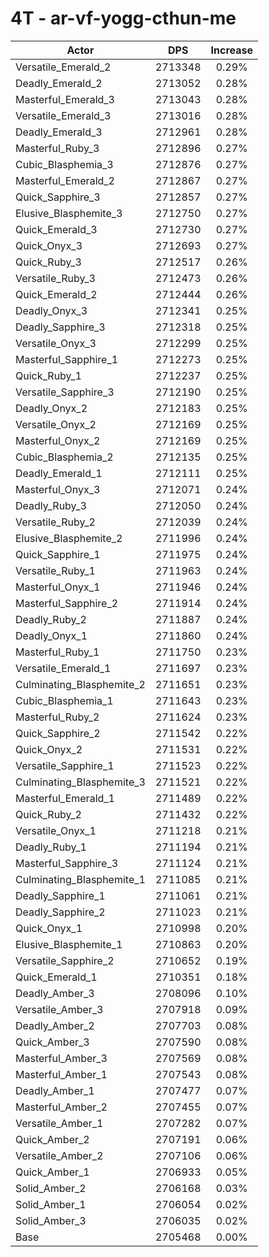 # 4T - ar-vf-yogg-cthun-me
| Actor | DPS | Increase |
|---|:---:|:---:|
|Versatile_Emerald_2|2713348|0.29%|
|Deadly_Emerald_2|2713052|0.28%|
|Masterful_Emerald_3|2713043|0.28%|
|Versatile_Emerald_3|2713016|0.28%|
|Deadly_Emerald_3|2712961|0.28%|
|Masterful_Ruby_3|2712896|0.27%|
|Cubic_Blasphemia_3|2712876|0.27%|
|Masterful_Emerald_2|2712867|0.27%|
|Quick_Sapphire_3|2712857|0.27%|
|Elusive_Blasphemite_3|2712750|0.27%|
|Quick_Emerald_3|2712730|0.27%|
|Quick_Onyx_3|2712693|0.27%|
|Quick_Ruby_3|2712517|0.26%|
|Versatile_Ruby_3|2712473|0.26%|
|Quick_Emerald_2|2712444|0.26%|
|Deadly_Onyx_3|2712341|0.25%|
|Deadly_Sapphire_3|2712318|0.25%|
|Versatile_Onyx_3|2712299|0.25%|
|Masterful_Sapphire_1|2712273|0.25%|
|Quick_Ruby_1|2712237|0.25%|
|Versatile_Sapphire_3|2712190|0.25%|
|Deadly_Onyx_2|2712183|0.25%|
|Versatile_Onyx_2|2712169|0.25%|
|Masterful_Onyx_2|2712169|0.25%|
|Cubic_Blasphemia_2|2712135|0.25%|
|Deadly_Emerald_1|2712111|0.25%|
|Masterful_Onyx_3|2712071|0.24%|
|Deadly_Ruby_3|2712050|0.24%|
|Versatile_Ruby_2|2712039|0.24%|
|Elusive_Blasphemite_2|2711996|0.24%|
|Quick_Sapphire_1|2711975|0.24%|
|Versatile_Ruby_1|2711963|0.24%|
|Masterful_Onyx_1|2711946|0.24%|
|Masterful_Sapphire_2|2711914|0.24%|
|Deadly_Ruby_2|2711887|0.24%|
|Deadly_Onyx_1|2711860|0.24%|
|Masterful_Ruby_1|2711750|0.23%|
|Versatile_Emerald_1|2711697|0.23%|
|Culminating_Blasphemite_2|2711651|0.23%|
|Cubic_Blasphemia_1|2711643|0.23%|
|Masterful_Ruby_2|2711624|0.23%|
|Quick_Sapphire_2|2711542|0.22%|
|Quick_Onyx_2|2711531|0.22%|
|Versatile_Sapphire_1|2711523|0.22%|
|Culminating_Blasphemite_3|2711521|0.22%|
|Masterful_Emerald_1|2711489|0.22%|
|Quick_Ruby_2|2711432|0.22%|
|Versatile_Onyx_1|2711218|0.21%|
|Deadly_Ruby_1|2711194|0.21%|
|Masterful_Sapphire_3|2711124|0.21%|
|Culminating_Blasphemite_1|2711085|0.21%|
|Deadly_Sapphire_1|2711061|0.21%|
|Deadly_Sapphire_2|2711023|0.21%|
|Quick_Onyx_1|2710998|0.20%|
|Elusive_Blasphemite_1|2710863|0.20%|
|Versatile_Sapphire_2|2710652|0.19%|
|Quick_Emerald_1|2710351|0.18%|
|Deadly_Amber_3|2708096|0.10%|
|Versatile_Amber_3|2707918|0.09%|
|Deadly_Amber_2|2707703|0.08%|
|Quick_Amber_3|2707590|0.08%|
|Masterful_Amber_3|2707569|0.08%|
|Masterful_Amber_1|2707543|0.08%|
|Deadly_Amber_1|2707477|0.07%|
|Masterful_Amber_2|2707455|0.07%|
|Versatile_Amber_1|2707282|0.07%|
|Quick_Amber_2|2707191|0.06%|
|Versatile_Amber_2|2707106|0.06%|
|Quick_Amber_1|2706933|0.05%|
|Solid_Amber_2|2706168|0.03%|
|Solid_Amber_1|2706054|0.02%|
|Solid_Amber_3|2706035|0.02%|
|Base|2705468|0.00%|
